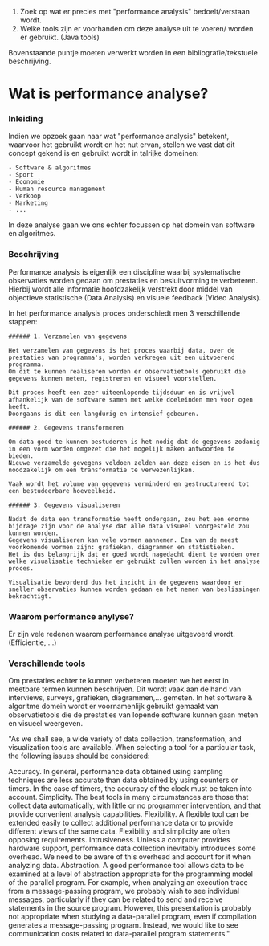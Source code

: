 1) Zoek op wat er precies met "performance analysis" bedoelt/verstaan wordt.
2) Welke tools zijn er voorhanden om deze analyse uit te voeren/ worden er gebruikt. (Java tools)

Bovenstaande puntje moeten verwerkt worden in een bibliografie/tekstuele beschrijving.

# Wat is performance analyse?

### Inleiding

Indien we opzoek gaan naar wat "performance analysis" betekent, waarvoor het gebruikt wordt en het nut ervan, stellen we vast dat dit concept gekend is en gebruikt wordt in talrijke domeinen:

    - Software & algoritmes
    - Sport
    - Economie
    - Human resource management
    - Verkoop
    - Marketing
    - ...

In deze analyse gaan we ons echter focussen op het domein van software en algoritmes.

### Beschrijving

Performance analysis is eigenlijk een discipline waarbij systematische observaties worden gedaan om prestaties en besluitvorming te verbeteren.
Hierbij wordt alle informatie hoofdzakelijk verstrekt door middel van objectieve statistische (Data Analysis) en visuele feedback (Video Analysis).

In het performance analysis proces onderschiedt men 3 verschillende stappen:

    ###### 1. Verzamelen van gegevens

    Het verzamelen van gegevens is het proces waarbij data, over de prestaties van programma's, worden verkregen uit een uitvoerend programma.
    Om dit te kunnen realiseren worden er observatietools gebruikt die gegevens kunnen meten, registreren en visueel voorstellen.

    Dit proces heeft een zeer uiteenlopende tijdsduur en is vrijwel afhankelijk van de software samen met welke doeleinden men voor ogen heeft.
    Doorgaans is dit een langdurig en intensief gebeuren.

    ###### 2. Gegevens transformeren

    Om data goed te kunnen bestuderen is het nodig dat de gegevens zodanig in een vorm worden omgezet die het mogelijk maken antwoorden te bieden.
    Nieuwe verzamelde gevegens voldoen zelden aan deze eisen en is het dus noodzakelijk om een transformatie te verwezenlijken.

    Vaak wordt het volume van gegevens verminderd en gestructureerd tot een bestudeerbare hoeveelheid.

    ###### 3. Gegevens visualiseren

    Nadat de data een transformatie heeft ondergaan, zou het een enorme bijdrage zijn voor de analyse dat alle data visueel voorgesteld zou kunnen worden.
    Gegevens visualiseren kan vele vormen aannemen. Een van de meest voorkomende vormen zijn: grafieken, diagrammen en statistieken.
    Het is dus belangrijk dat er goed wordt nagedacht dient te worden over welke visualisatie technieken er gebruikt zullen worden in het analyse proces. 

    Visualisatie bevorderd dus het inzicht in de gegevens waardoor er sneller observaties kunnen worden gedaan en het nemen van beslissingen bekrachtigt.


### Waarom performance anylyse?

Er zijn vele redenen waarom performance analyse uitgevoerd wordt. (Efficientie, ...)

### Verschillende tools

Om prestaties echter te kunnen verbeteren moeten we het eerst in meetbare termen kunnen beschrijven. Dit wordt vaak aan de hand van interviews, surveys, grafieken, diagrammen,... gemeten.
In het software & algoritme domein wordt er voornamenlijk gebruikt gemaakt van observatietools die de prestaties van lopende software kunnen gaan meten en visueel weergeven.


"As we shall see, a wide variety of data collection, transformation, and visualization tools are available. When selecting a tool for a particular task, the following issues should be considered:  

Accuracy. In general, performance data obtained using sampling techniques are less accurate than data obtained by using counters or timers. In the case of timers, the accuracy of the clock must be taken into account.
Simplicity. The best tools in many circumstances are those that collect data automatically, with little or no programmer intervention, and that provide convenient analysis capabilities.
Flexibility. A flexible tool can be extended easily to collect additional performance data or to provide different views of the same data. Flexibility and simplicity are often opposing requirements.
Intrusiveness. Unless a computer provides hardware support, performance data collection inevitably introduces some overhead. We need to be aware of this overhead and account for it when analyzing data.
Abstraction. A good performance tool allows data to be examined at a level of abstraction appropriate for the programming model of the parallel program. For example, when analyzing an execution trace from a message-passing program, we probably wish to see individual messages, particularly if they can be related to send and receive statements in the source program. However, this presentation is probably not appropriate when studying a data-parallel program, even if compilation generates a message-passing program. Instead, we would like to see communication costs related to data-parallel program statements."